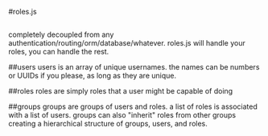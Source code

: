 #roles.js


##
completely decoupled from any authentication/routing/orm/database/whatever. roles.js will handle your roles, you can handle the rest.

##users
users is an array of unique usernames. the names can be numbers or UUIDs if you please, as long as they are unique.

##roles
roles are simply roles that a user might be capable of doing


##groups
groups are groups of users and roles. a list of roles is associated with a list of users. groups can also "inherit" roles from other groups creating
a hierarchical structure of groups, users, and roles. 